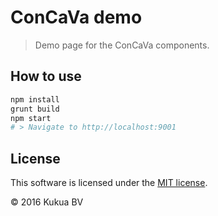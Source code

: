 # ConCaVa demo

> Demo page for the ConCaVa components.

## How to use

```bash
npm install
grunt build
npm start
# > Navigate to http://localhost:9001
```

## License

This software is licensed under the [MIT license](https://github.com/kukua/concava-demo/blob/master/LICENSE).

© 2016 Kukua BV
